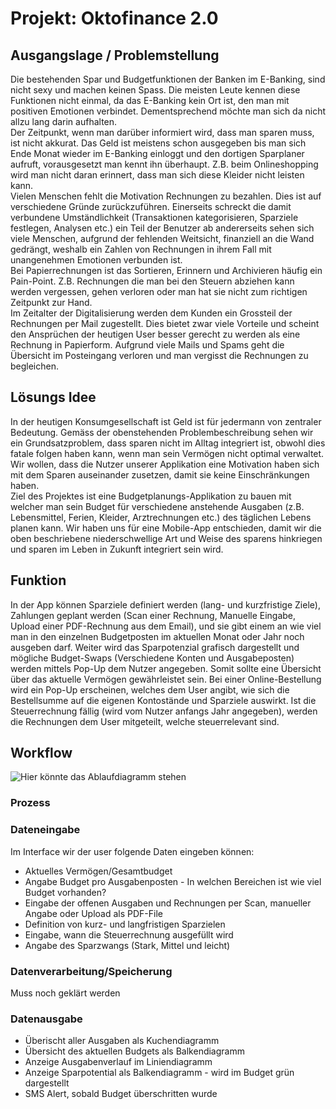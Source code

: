 <h1>Projekt: Oktofinance 2.0</h1>
<h2>Ausgangslage / Problemstellung</h2>
	<p>Die bestehenden Spar und Budgetfunktionen der Banken im E-Banking, sind nicht sexy und machen keinen Spass. Die meisten Leute kennen diese Funktionen nicht einmal, da das E-Banking kein Ort ist, den man mit positiven Emotionen verbindet. Dementsprechend möchte man sich da nicht allzu lang darin aufhalten.<br>
	Der Zeitpunkt, wenn man darüber informiert wird, dass man sparen muss, ist nicht akkurat. Das Geld ist meistens schon ausgegeben bis man sich Ende Monat wieder im E-Banking einloggt und den dortigen Sparplaner aufruft, vorausgesetzt man kennt ihn überhaupt. Z.B. beim Onlineshopping wird man nicht daran erinnert, dass man sich diese Kleider nicht leisten kann.<br> 
	Vielen Menschen fehlt die Motivation Rechnungen zu bezahlen. Dies ist auf verschiedene Gründe zurückzuführen. Einerseits schreckt die damit verbundene Umständlichkeit (Transaktionen kategorisieren, Sparziele festlegen, Analysen etc.) ein Teil der Benutzer ab andererseits sehen sich viele Menschen, aufgrund der fehlenden Weitsicht, finanziell an die Wand gedrängt, weshalb ein Zahlen von Rechnungen in ihrem Fall mit unangenehmen Emotionen verbunden ist.<br>
	Bei Papierrechnungen ist das Sortieren, Erinnern und Archivieren häufig ein Pain-Point. Z.B. Rechnungen die man bei den Steuern abziehen kann werden vergessen, gehen verloren oder man hat sie nicht zum richtigen Zeitpunkt zur Hand.<br>
	Im Zeitalter der Digitalisierung werden dem Kunden ein Grossteil der Rechnungen per Mail zugestellt. Dies bietet zwar viele Vorteile und scheint den Ansprüchen der heutigen User besser gerecht zu werden als eine Rechnung in Papierform. Aufgrund viele Mails und Spams geht die Übersicht im Posteingang verloren und man vergisst die Rechnungen zu begleichen.<br>
	<!--Briefe sammeln sich im Briefkasten, die Post die man heutzutage erhält, ist in den meisten Fällen negativ behaftet, da man nur noch Rechnungen und Mahnungen aber keine Liebesbriefe oder dergleichen mehr erhält. Darum ist es für viele eine Qual, den Briefkasten zu leeren. Somit bleiben viele wichtige Rechnungen liegen oder gehen unter.-->
	</p>
<h2>Lösungs Idee </h2>
	<p>In der heutigen Konsumgesellschaft ist Geld ist für jedermann von zentraler Bedeutung. Gemäss der obenstehenden Problembeschreibung sehen wir ein Grundsatzproblem, dass sparen nicht im Alltag integriert ist, obwohl dies fatale folgen haben kann, wenn man sein Vermögen nicht optimal verwaltet. Wir wollen, dass die Nutzer unserer Applikation eine Motivation haben sich mit dem Sparen auseinander zusetzen, damit sie keine Einschränkungen haben.<br>
	Ziel des Projektes ist eine Budgetplanungs-Applikation zu bauen mit welcher man sein Budget für verschiedene anstehende Ausgaben (z.B. Lebensmittel, Ferien, Kleider, Arztrechnungen etc.) des täglichen Lebens planen kann. Wir haben uns für eine Mobile-App entschieden, damit wir die oben beschriebene niederschwellige Art und Weise des sparens hinkriegen und sparen im Leben in Zukunft integriert sein wird.
	</p>
<h2>Funktion</h2>
	In der App können Sparziele definiert werden (lang- und kurzfristige Ziele), Zahlungen geplant werden (Scan einer Rechnung, Manuelle Eingabe, Upload einer PDF-Rechnung aus dem Email), und sie gibt einem an wie viel man in den einzelnen Budgetposten im aktuellen Monat oder Jahr noch ausgeben darf. Weiter wird das Sparpotenzial grafisch dargestellt und mögliche Budget-Swaps (Verschiedene Konten und Ausgabeposten) werden mittels Pop-Up dem Nutzer angegeben. Somit sollte eine Übersicht über das aktuelle Vermögen gewährleistet sein. Bei einer Online-Bestellung wird ein Pop-Up erscheinen, welches dem User angibt, wie sich die Bestellsumme auf die eigenen Kontostände und Sparziele auswirkt. Ist die Steuerrechnung fällig (wird vom Nutzer anfangs Jahr angegeben), werden die Rechnungen dem User mitgeteilt, welche steuerrelevant sind.
<h2>Workflow</h2>
<img src="Projekt.jpg" alt="Hier könnte das Ablaufdiagramm stehen" title="Ablaufdiagramm" />

<h3>Prozess</h3>
<h3>Dateneingabe</h3>
	<p>Im Interface wir der user folgende Daten eingeben können:
		<ul>
			<li>Aktuelles Vermögen/Gesamtbudget</li>
			<li>Angabe Budget pro Ausgabenposten - In welchen Bereichen ist wie viel Budget vorhanden?</li>
			<li>Eingabe der offenen Ausgaben und Rechnungen per Scan, manueller Angabe oder Upload als PDF-File</li>
			<li>Definition von kurz- und langfristigen Sparzielen</li>
			<li>Eingabe, wann die Steuerrechnung ausgefüllt wird</li>
			<li>Angabe des Sparzwangs (Stark, Mittel und leicht)</li>
		</ul>
	</p>
<h3>Datenverarbeitung/Speicherung</h3>
	<p>Muss noch geklärt werden</p>
<h3>Datenausgabe</h3>
	<ul>
		<li>Überischt aller Ausgaben als Kuchendiagramm</li>
		<li>Übersicht des aktuellen Budgets als Balkendiagramm</li>
		<li>Anzeige Ausgabenverlauf im Liniendiagramm</li>
		<li>Anzeige Sparpotential als Balkendiagramm - wird im Budget grün dargestellt</li>
		<li>SMS Alert, sobald Budget überschritten wurde</li>
	</ul>


